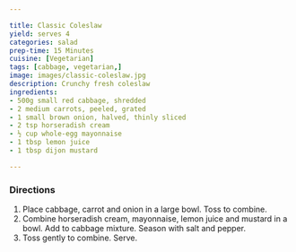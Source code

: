 ```yaml
---

title: Classic Coleslaw
yield: serves 4
categories: salad
prep-time: 15 Minutes
cuisine: [Vegetarian]
tags: [cabbage, vegetarian,]
image: images/classic-coleslaw.jpg
description: Crunchy fresh coleslaw
ingredients:
- 500g small red cabbage, shredded
- 2 medium carrots, peeled, grated
- 1 small brown onion, halved, thinly sliced
- 2 tsp horseradish cream
- ½ cup whole-egg mayonnaise
- 1 tbsp lemon juice
- 1 tbsp dijon mustard

---
```



### Directions

1. Place cabbage, carrot and onion in a large bowl. Toss to combine.
2. Combine horseradish cream, mayonnaise, lemon juice and mustard in a bowl. Add to cabbage mixture. Season with salt and pepper.
3. Toss gently to combine. Serve.
